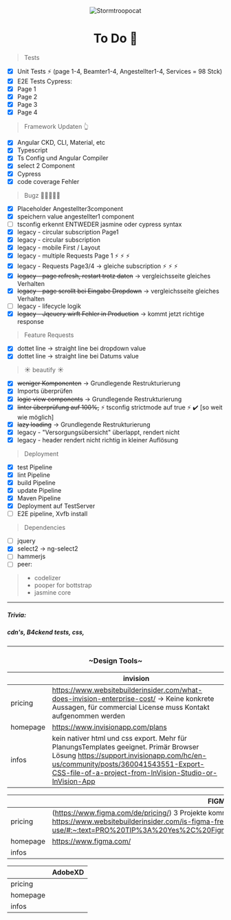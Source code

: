 <span style="text-align: center">

![Stormtroopocat](https://octodex.github.com/images/nyantocat.gif "The Nyan")

</span>
<h1 style="text-align: center" >To Do &#128058;</h1>

> Tests

- [x]   Unit Tests :zap: (page 1-4, Beamter1-4, Angestellter1-4, Services = 98 Stck)
- [x]   E2E Tests Cypress:
  - [x]   Page 1
  - [x]   Page 2
  - [x]   Page 3
  - [x]   Page 4

> Framework Updaten :point_up_2:

- [x] Angular CKD, CLI, Material, etc
- [x] Typescript
- [x] Ts Config und Angular Compiler
- [x] select 2 Component
- [x] Cypress
- [x] code coverage Fehler

> Bugz :bug::bug::bug::bug::bug:

- [x] Placeholder Angestellter3component
- [x] speichern value angestellter1 component
- [ ] tsconfig erkennt ENTWEDER jasmine oder cypress syntax
- [x] legacy - circular subscription Page1
- [x] legacy - circular subscription
- [x] legacy - mobile First / Layout
- [x] legacy - multiple Requests Page 1 :zap: :zap: :zap:
- [x] legacy - Requests Page3/4 -> gleiche subscription :zap: :zap: :zap:
- [x] <s>legacy - page refresh, restart trotz daten</s> -> vergleichsseite gleiches Verhalten
- [x] <s>legacy - page scrollt bei Eingabe Dropdown</s> -> vergleichsseite gleiches Verhalten
- [ ] legacy - lifecycle logik
- [x] <s>legacy - Jqeuery wirft Fehler in Production</s> -> kommt jetzt richtige response

> Feature Requests

- [x] dottet line -> straight line bei dropdown value
- [x] dottet line -> straight line bei Datums value

> :sunny: beautify :sunny:

- [x] <s>weniger Komponenten</s> -> Grundlegende Restrukturierung
- [x] Imports überprüfen
- [x] <s>logic view components</s> -> Grundlegende Restrukturierung
- [x] <s>linter überprüfung auf 100%,</s> :zap: tsconfig strictmode auf true  :zap:  :heavy_check_mark: [so weit wie möglich]
- [x] <s>lazy loading</s> -> Grundlegende Restrukturierung
- [x] legacy - "Versorgungsübersicht" überlappt, rendert nicht 
- [x] legacy - header rendert nicht richtig in kleiner Auflösung

> Deployment

- [x] test Pipeline
- [x] lint Pipeline
- [x] build Pipeline
- [x] update Pipeline
- [x] Maven Pipeline
- [x] Deployment auf TestServer
- [ ] E2E pipeline, Xvfb install

> Dependencies

- [ ] jquery
- [x] select2 -> ng-select2
- [ ] hammerjs
- [ ] peer:

> - codelizer
> - pooper for bottstrap
> - jasmine core
---
##### Trivia:
##### cdn's, B4ckend tests, css,
-----

<h3 style="text-align: center">~Design Tools~</h3>

|   | invision |
| ------ | ----------- |
| pricing   | https://www.websitebuilderinsider.com/what-does-invision-enterprise-cost/ -> Keine konkrete Aussagen, für commercial License muss Kontakt aufgenommen werden |
| homepage | https://www.invisionapp.com/plans |
| infos | kein nativer html und css export. Mehr für PlanungsTemplates geeignet. Primär Browser Lösung https://support.invisionapp.com/hc/en-us/community/posts/360041543551-Export-CSS-file-of-a-project-from-InVision-Studio-or-InVision-App |

|   | FIGMA |
| ------ | ----------- |
| pricing   | (https://www.figma.com/de/pricing/) 3 Projekte kommerziell konstenlos https://www.websitebuilderinsider.com/is-figma-free-for-commercial-use/#:~:text=PRO%20TIP%3A%20Yes%2C%20Figma%20is%20free%20for%20commercial%20use |
| homepage | https://www.figma.com/ |
| infos | |

|   | AdobeXD |
| ------ | ----------- |
| pricing   | |
| homepage |  |
| infos | |